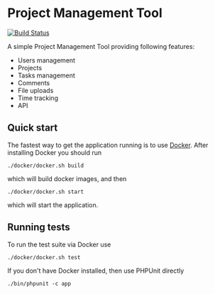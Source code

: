 Project Management Tool
=======================

[![Build Status](https://secure.travis-ci.org/adrianolek/PMT.png)](http://travis-ci.org/adrianolek/PMT)


A simple Project Management Tool providing following features:

* Users management
* Projects
* Tasks management
* Comments
* File uploads
* Time tracking
* API

Quick start
-----------

The fastest way to get the application running is to use [Docker](https://www.docker.io).
After installing Docker you should run

    ./docker/docker.sh build

which will build docker images, and then

    ./docker/docker.sh start

which will start the application.

Running tests
-------------

To run the test suite via Docker use

    ./docker/docker.sh test

If you don't have Docker installed, then use PHPUnit directly

    ./bin/phpunit -c app
